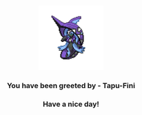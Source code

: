 <p align="center">
            <img src="https://raw.githubusercontent.com/PokeAPI/sprites/master/sprites/pokemon/788.png" width="150" height="150">
          </p>
          <h3 align="center">You have been greeted by - <b>Tapu-Fini</b></h3>
          <h3 align="center">Have a nice day!</h3>
        